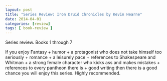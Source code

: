 ```yaml
---
layout: post
title: "Series Review: Iron Druid Chronicles by Kevin Hearne"
date: 2014-04-01
categories: [review]
tags: [ book-review ]
---
```

Series review. Books 1 through 7

If you enjoy Fantasy + humor + a protagonist who does not take himself too seriously + romance + a leisurely pace + references to Shakespeare and Whitman + a strong female character who kicks ass and makes mistakes + references to every pantheon there is + good writing then there is a good chance you will enjoy this series. Highly recommended.